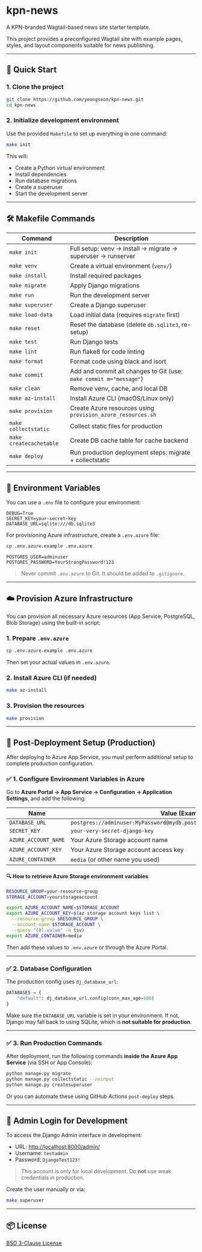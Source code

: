 # kpn-news

A KPN-branded Wagtail-based news site starter template.

This project provides a preconfigured Wagtail site with example pages, styles, and layout components suitable for news publishing.

---

## 🚀 Quick Start

### 1. Clone the project

```bash
git clone https://github.com/yeongseon/kpn-news.git
cd kpn-news
```

### 2. Initialize development environment

Use the provided `Makefile` to set up everything in one command:

```bash
make init
```

This will:

* Create a Python virtual environment
* Install dependencies
* Run database migrations
* Create a superuser
* Start the development server

---

## 🛠 Makefile Commands

| Command                 | Description                                                        |
| ----------------------- | ------------------------------------------------------------------ |
| `make init`             | Full setup: venv → install → migrate → superuser → runserver       |
| `make venv`             | Create a virtual environment (`venv/`)                             |
| `make install`          | Install required packages                                          |
| `make migrate`          | Apply Django migrations                                            |
| `make run`              | Run the development server                                         |
| `make superuser`        | Create a Django superuser                                          |
| `make load-data`        | Load initial data (requires `migrate` first)                       |
| `make reset`            | Reset the database (delete `db.sqlite3`, re-setup)                 |
| `make test`             | Run Django tests                                                   |
| `make lint`             | Run flake8 for code linting                                        |
| `make format`           | Format code using black and isort                                  |
| `make commit`           | Add and commit all changes to Git (use: `make commit m="message"`) |
| `make clean`            | Remove venv, cache, and local DB                                   |
| `make az-install`       | Install Azure CLI (macOS/Linux only)                               |
| `make provision`        | Create Azure resources using `provision_azure_resources.sh`        |
| `make collectstatic`    | Collect static files for production                                |
| `make createcachetable` | Create DB cache table for cache backend                            |
| `make deploy`           | Run production deployment steps: migrate + collectstatic           |

---

## 🔐 Environment Variables

You can use a `.env` file to configure your environment:

```env
DEBUG=True
SECRET_KEY=your-secret-key
DATABASE_URL=sqlite:///db.sqlite3
```

For provisioning Azure infrastructure, create a `.env.azure` file:

```bash
cp .env.azure.example .env.azure
```

```env
POSTGRES_USER=adminuser
POSTGRES_PASSWORD=YourStrongPassword!123
```

> Never commit `.env.azure` to Git. It should be added to `.gitignore`.

---

## ☁️ Provision Azure Infrastructure

You can provision all necessary Azure resources (App Service, PostgreSQL, Blob Storage) using the built-in script:

### 1. Prepare `.env.azure`

```bash
cp .env.azure.example .env.azure
```

Then set your actual values in `.env.azure`.

### 2. Install Azure CLI (if needed)

```bash
make az-install
```

### 3. Provision the resources

```bash
make provision
```

---

## 🔧 Post-Deployment Setup (Production)

After deploying to Azure App Service, you must perform additional setup to complete production configuration.

### ✅ 1. Configure Environment Variables in Azure

Go to **Azure Portal → App Service → Configuration → Application Settings**, and add the following:

| Name                 | Value (Example)                                                              |
| -------------------- | ---------------------------------------------------------------------------- |
| `DATABASE_URL`       | `postgres://adminuser:MyPassword@mydb.postgres.database.azure.com:5432/mydb` |
| `SECRET_KEY`         | `your-very-secret-django-key`                                                |
| `AZURE_ACCOUNT_NAME` | Your Azure Storage account name                                              |
| `AZURE_ACCOUNT_KEY`  | Your Azure Storage account access key                                        |
| `AZURE_CONTAINER`    | `media` (or other name you used)                                             |

#### 🔍 How to retrieve Azure Storage environment variables

```bash
RESOURCE_GROUP=your-resource-group
STORAGE_ACCOUNT=yourstorageaccount

export AZURE_ACCOUNT_NAME=$STORAGE_ACCOUNT
export AZURE_ACCOUNT_KEY=$(az storage account keys list \
  --resource-group $RESOURCE_GROUP \
  --account-name $STORAGE_ACCOUNT \
  --query "[0].value" -o tsv)
export AZURE_CONTAINER=media
```

Then add these values to `.env.azure` or through the Azure Portal.

---

### ✅ 2. Database Configuration

The production config uses `dj_database_url`:

```python
DATABASES = {
    "default": dj_database_url.config(conn_max_age=600)
}
```

Make sure the `DATABASE_URL` variable is set in your environment. If not, Django may fall back to using SQLite, which is **not suitable for production**.

---

### ✅ 3. Run Production Commands

After deployment, run the following commands **inside the Azure App Service** (via SSH or App Console):

```bash
python manage.py migrate
python manage.py collectstatic --noinput
python manage.py createsuperuser
```

Or you can automate these using GitHub Actions `post-deploy` steps.

---

## 🧰 Admin Login for Development

To access the Django Admin interface in development:

* URL: [http://localhost:8000/admin/](http://localhost:8000/admin/)
* Username: `testadmin`
* Password: `DjangoTest123!`

> This account is only for local development. Do **not** use weak credentials in production.

Create the user manually or via:

```bash
make superuser
```

---

## 📦 License

[BSD 3-Clause License](LICENSE)

